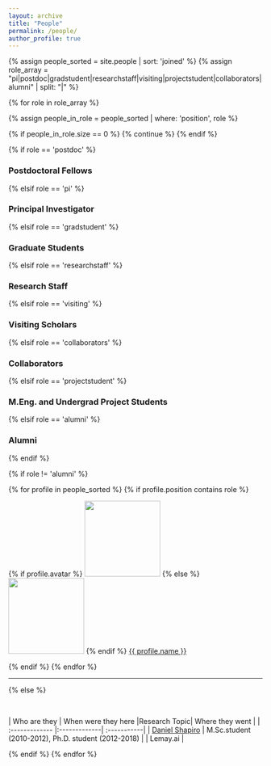 ```yaml
---
layout: archive
title: "People"
permalink: /people/
author_profile: true
---
```


{% assign people_sorted = site.people | sort: 'joined' %}
{% assign role_array = "pi|postdoc|gradstudent|researchstaff|visiting|projectstudent|collaborators|alumni" | split: "|" %}

{% for role in role_array %}

{% assign people_in_role = people_sorted | where: 'position', role %}

<!-- Skip section if there's nobody -->
{% if people_in_role.size == 0 %}
  {% continue %}
{% endif %}

<div class="pos_header">
{% if role == 'postdoc' %}
<h3>Postdoctoral Fellows</h3>
 {% elsif role == 'pi' %}
<h3>Principal Investigator</h3>
 {% elsif role == 'gradstudent' %}
<h3>Graduate Students</h3>
 {% elsif role == 'researchstaff' %}
<h3>Research Staff</h3>
 {% elsif role == 'visiting' %}
<h3>Visiting Scholars</h3>
 {% elsif role == 'collaborators' %}
<h3>Collaborators</h3>
{% elsif role == 'projectstudent' %}
<h3>M.Eng. and Undergrad Project Students</h3>
 {% elsif role == 'alumni' %}
<h3>Alumni</h3>
{% endif %}
</div>

{% if role != 'alumni' %}
<div class="content list people">
  {% for profile in people_sorted %}
    {% if profile.position contains role %}
      <div class="list-item-people">
        <p class="list-post-title">
          {% if profile.avatar %}
            <a href="{{ site.baseurl }}{{ profile.url }}"><img class="profile-thumbnail" src="{{site.baseurl}}/images/people/{{profile.avatar}}" style="width: 150px;"></a>
          {% else %}
            <a href="{{ site.baseurl }}{{ profile.url }}"><img class="profile-thumbnail" src="http://evansheline.com/wp-content/uploads/2011/02/facebook-Storm-Trooper.jpg" style="width: 150px;"></a>
          {% endif %}
          <a class="name" href="{{ site.baseurl }}{{ profile.url }}">{{ profile.name }}</a>
        </p>
      </div>    
    {% endif %}
  {% endfor %}
</div>
<hr>

{% else %}

<br>

| Who are they | When were they here |Research Topic| Where they went |
| :------------- |:-------------| :-----------|
| [Daniel Shapiro](https://www.linkedin.com/in/dcshapiro/?originalSubdomain=ca) | M.Sc.student (2010-2012), Ph.D. student (2012-2018) | | Lemay.ai |


{% endif %}
{% endfor %}
